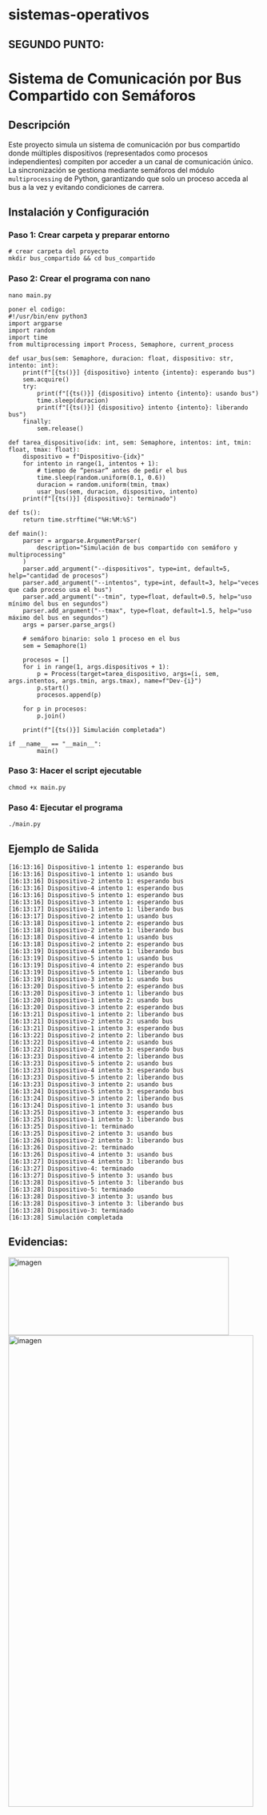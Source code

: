 # sistemas-operativos








## SEGUNDO PUNTO:


# Sistema de Comunicación por Bus Compartido con Semáforos

## Descripción

Este proyecto simula un sistema de comunicación por bus compartido donde múltiples dispositivos (representados como procesos independientes) compiten por acceder a un canal de comunicación único. La sincronización se gestiona mediante semáforos del módulo `multiprocessing` de Python, garantizando que solo un proceso acceda al bus a la vez y evitando condiciones de carrera.


## Instalación y Configuración

### Paso 1: Crear carpeta y preparar entorno

```
# crear carpeta del proyecto
mkdir bus_compartido && cd bus_compartido

```

### Paso 2: Crear el programa con nano

```
nano main.py

poner el codigo:
#!/usr/bin/env python3
import argparse
import random
import time
from multiprocessing import Process, Semaphore, current_process

def usar_bus(sem: Semaphore, duracion: float, dispositivo: str, intento: int):
    print(f"[{ts()}] {dispositivo} intento {intento}: esperando bus")
    sem.acquire()
    try:
        print(f"[{ts()}] {dispositivo} intento {intento}: usando bus")
        time.sleep(duracion)
        print(f"[{ts()}] {dispositivo} intento {intento}: liberando bus")
    finally:
        sem.release()

def tarea_dispositivo(idx: int, sem: Semaphore, intentos: int, tmin: float, tmax: float):
    dispositivo = f"Dispositivo-{idx}"
    for intento in range(1, intentos + 1):
        # tiempo de “pensar” antes de pedir el bus
        time.sleep(random.uniform(0.1, 0.6))
        duracion = random.uniform(tmin, tmax)
        usar_bus(sem, duracion, dispositivo, intento)
    print(f"[{ts()}] {dispositivo}: terminado")

def ts():
    return time.strftime("%H:%M:%S")

def main():
    parser = argparse.ArgumentParser(
        description="Simulación de bus compartido con semáforo y multiprocessing"
    )
    parser.add_argument("--dispositivos", type=int, default=5, help="cantidad de procesos")
    parser.add_argument("--intentos", type=int, default=3, help="veces que cada proceso usa el bus")
    parser.add_argument("--tmin", type=float, default=0.5, help="uso mínimo del bus en segundos")
    parser.add_argument("--tmax", type=float, default=1.5, help="uso máximo del bus en segundos")
    args = parser.parse_args()

    # semáforo binario: solo 1 proceso en el bus
    sem = Semaphore(1)

    procesos = []
    for i in range(1, args.dispositivos + 1):
        p = Process(target=tarea_dispositivo, args=(i, sem, args.intentos, args.tmin, args.tmax), name=f"Dev-{i}")
        p.start()
        procesos.append(p)

    for p in procesos:
        p.join()

    print(f"[{ts()}] Simulación completada")

if __name__ == "__main__":
        main()

```

### Paso 3: Hacer el script ejecutable

```
chmod +x main.py

```


### Paso 4: Ejecutar el programa

```
./main.py

```


## Ejemplo de Salida

```
[16:13:16] Dispositivo-1 intento 1: esperando bus
[16:13:16] Dispositivo-1 intento 1: usando bus
[16:13:16] Dispositivo-2 intento 1: esperando bus
[16:13:16] Dispositivo-4 intento 1: esperando bus
[16:13:16] Dispositivo-5 intento 1: esperando bus
[16:13:16] Dispositivo-3 intento 1: esperando bus
[16:13:17] Dispositivo-1 intento 1: liberando bus
[16:13:17] Dispositivo-2 intento 1: usando bus
[16:13:18] Dispositivo-1 intento 2: esperando bus
[16:13:18] Dispositivo-2 intento 1: liberando bus
[16:13:18] Dispositivo-4 intento 1: usando bus
[16:13:18] Dispositivo-2 intento 2: esperando bus
[16:13:19] Dispositivo-4 intento 1: liberando bus
[16:13:19] Dispositivo-5 intento 1: usando bus
[16:13:19] Dispositivo-4 intento 2: esperando bus
[16:13:19] Dispositivo-5 intento 1: liberando bus
[16:13:19] Dispositivo-3 intento 1: usando bus
[16:13:20] Dispositivo-5 intento 2: esperando bus
[16:13:20] Dispositivo-3 intento 1: liberando bus
[16:13:20] Dispositivo-1 intento 2: usando bus
[16:13:20] Dispositivo-3 intento 2: esperando bus
[16:13:21] Dispositivo-1 intento 2: liberando bus
[16:13:21] Dispositivo-2 intento 2: usando bus
[16:13:21] Dispositivo-1 intento 3: esperando bus
[16:13:22] Dispositivo-2 intento 2: liberando bus
[16:13:22] Dispositivo-4 intento 2: usando bus
[16:13:22] Dispositivo-2 intento 3: esperando bus
[16:13:23] Dispositivo-4 intento 2: liberando bus
[16:13:23] Dispositivo-5 intento 2: usando bus
[16:13:23] Dispositivo-4 intento 3: esperando bus
[16:13:23] Dispositivo-5 intento 2: liberando bus
[16:13:23] Dispositivo-3 intento 2: usando bus
[16:13:24] Dispositivo-5 intento 3: esperando bus
[16:13:24] Dispositivo-3 intento 2: liberando bus
[16:13:24] Dispositivo-1 intento 3: usando bus
[16:13:25] Dispositivo-3 intento 3: esperando bus
[16:13:25] Dispositivo-1 intento 3: liberando bus
[16:13:25] Dispositivo-1: terminado
[16:13:25] Dispositivo-2 intento 3: usando bus
[16:13:26] Dispositivo-2 intento 3: liberando bus
[16:13:26] Dispositivo-2: terminado
[16:13:26] Dispositivo-4 intento 3: usando bus
[16:13:27] Dispositivo-4 intento 3: liberando bus
[16:13:27] Dispositivo-4: terminado
[16:13:27] Dispositivo-5 intento 3: usando bus
[16:13:28] Dispositivo-5 intento 3: liberando bus
[16:13:28] Dispositivo-5: terminado
[16:13:28] Dispositivo-3 intento 3: usando bus
[16:13:28] Dispositivo-3 intento 3: liberando bus
[16:13:28] Dispositivo-3: terminado
[16:13:28] Simulación completada

```

## Evidencias:

<img width="441" height="156" alt="imagen" src="https://github.com/user-attachments/assets/6f3929a6-3678-44a7-ae79-d902298c162a" />


<br>


<img width="490" height="942" alt="imagen" src="https://github.com/user-attachments/assets/59160c35-25c0-4d6c-a1b8-a21ea197a3dc" />

